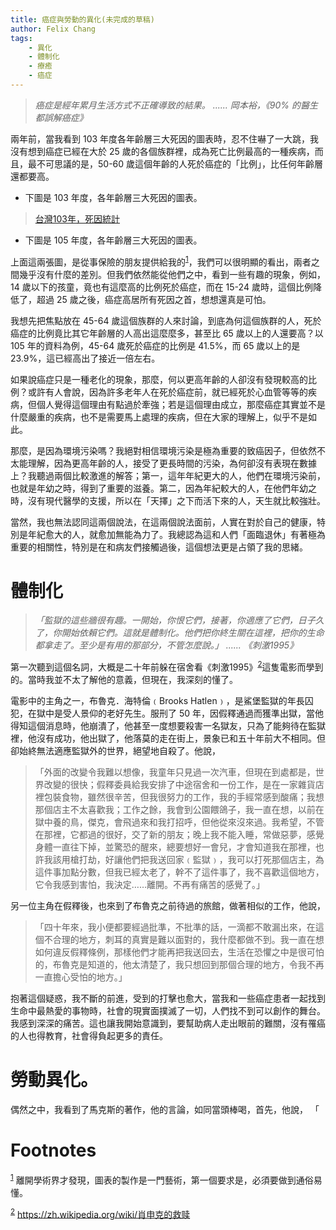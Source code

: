 ```yaml
---
title: 癌症與勞動的異化(未完成的草稿)
author: Felix Chang
tags:
    - 異化
    - 體制化
    - 療癒
    - 癌症
---
```


> *癌症是經年累月生活方式不正確導致的結果。 ...... 岡本裕，《90% 的醫生都誤解癌症》*

兩年前，當我看到 103 年度各年齡層三大死因的圖表時，忍不住嚇了一大跳，我沒有想到癌症已經在大於 25 歲的各個族群裡，成為死亡比例最高的一種疾病，而且，最不可思議的是，50-60 歲這個年齡的人死於癌症的「比例」，比任何年齡層還都要高。

- 下圖是 103 年度，各年齡層三大死因的圖表。

<blockquote class="imgur-embed-pub" lang="en" data-id="a/CJfdN"><a href="//imgur.com/CJfdN">台灣103年，死因統計</a></blockquote><script async src="//s.imgur.com/min/embed.js" charset="utf-8"></script>

- 下圖是 105 年度，各年齡層三大死因的圖表。

<blockquote class="imgur-embed-pub" lang="en" data-id="lVmBvbA"><a href="//imgur.com/lVmBvbA"></a></blockquote><script async src="//s.imgur.com/min/embed.js" charset="utf-8"></script>

上面這兩張圖，是從事保險的朋友提供給我的<sup><a id="fnr.1" class="footref" href="#fn.1">1</a></sup>，我們可以很明顯的看出，兩者之間幾乎沒有什麼的差別。但我們依然能從他們之中，看到一些有趣的現象，例如，14 歲以下的孩童，竟也有這麼高的比例死於癌症，而在 15-24 歲時，這個比例降低了，超過 25 歲之後，癌症高居所有死因之首，想想還真是可怕。

我想先把焦點放在 45-64 歲這個族群的人來討論，到底為何這個族群的人，死於癌症的比例竟比其它年齡層的人高出這麼麼多，甚至比 65 歲以上的人還要高？以 105 年的資料為例，45-64 歲死於癌症的比例是 41.5%，而 65 歲以上的是 23.9%，這已經高出了接近一倍左右。

如果說癌症只是一種老化的現象，那麼，何以更高年齡的人卻沒有發現較高的比例？或許有人會說，因為許多老年人在死於癌症前，就已經死於心血管等等的疾病，但個人覺得這個理由有點過於牽強；若是這個理由成立，那麼癌症其實並不是什麼嚴重的疾病，也不是需要馬上處理的疾病，但在大家的理解上，似乎不是如此。

那麼，是因為環境污染嗎？我絕對相信環境污染是極為重要的致癌因子，但依然不太能理解，因為更高年齡的人，接受了更長時間的污染，為何卻沒有表現在數據上？我聽過兩個比較激進的解答；第一，這年年紀更大的人，他們在環境污染前，也就是年幼之時，得到了重要的滋養。第二，因為年紀較大的人，在他們年幼之時，沒有現代醫學的支援，所以在「天擇」之下而活下來的人，天生就比較強壯。

當然，我也無法認同這兩個說法，在這兩個說法面前，人實在對於自己的健康，特別是年紀愈大的人，就愈加無能為力了。我總認為這和人們「面臨退休」有著極為重要的相關性，特別是在和病友們接觸過後，這個想法更是占領了我的思緒。

# 體制化

> *「監獄的這些牆很有趣。一開始，你恨它們，接著，你適應了它們，日子久了，你開始依賴它們。這就是體制化。他們把你終生關在這裡，把你的生命都拿走了。至少是有用的那部分，不管怎麼說。」 ...... 《刺激1995》*

第一次聽到這個名詞，大概是二十年前躲在宿舍看《刺激1995》<sup><a id="fnr.2" class="footref" href="#fn.2">2</a></sup>這隻電影而學到的。當時我並不太了解他的意義，但現在，我深刻的懂了。

電影中的主角之一，布魯克．海特倫﹙Brooks Hatlen﹚，是鯊堡監獄的年長囚犯，在獄中是受人景仰的老好先生。服刑了 50 年，因假釋通過而獲準出獄，當他得知這個消息時，他崩潰了，他甚至一度想要殺害一名獄友，只為了能夠待在監獄裡，他沒有成功，他出獄了，他落莫的走在街上，景象已和五十年前大不相同。但卻始終無法適應監獄外的世界，絕望地自殺了。他說，
> 「外面的改變令我難以想像，我童年只見過一次汽車，但現在到處都是，世界改變的很快；假釋委員給我安排了中途宿舍和一份工作，是在一家雜貨店裡包裝食物，雖然很辛苦，但我很努力的工作，我的手經常感到酸痛；我想那個店主不太喜歡我；工作之餘，我會到公園餵鴿子，我一直在想，以前在獄中養的鳥，傑克，會飛過來和我打招呼，但他從來沒來過。我希望，不管在那裡，它都過的很好，交了新的朋友；晚上我不能入睡，常做惡夢，感覺身體一直往下掉，並驚恐的醒來，總要想好一會兒，才會知道我在那裡，也許我該用槍打劫，好讓他們把我送回家﹙監獄﹚，我可以打死那個店主，為這件事加點分數，但我已經太老了，幹不了這件事了，我不喜歡這個地方，它令我感到害怕，我決定……離開。不再有痛苦的感覺了。」

另一位主角在假釋後，也來到了布魯克之前待過的旅館，做著相似的工作，他說，
>「四十年來，我小便都要經過批準，不批準的話，一滴都不敢漏出來，在這個不合理的地方，刺耳的真實是難以面對的，我什麼都做不到。我一直在想如何違反假釋條例，那樣他們才能再把我送回去，生活在恐懼之中是很可怕的，布魯克是知道的，他太清楚了，我只想回到那個合理的地方，令我不再一直擔心受怕的地方。」




<!-- 幾個朋友和我接觸，因為他們幾乎都身陷憂鬱而無法自拔，在和他們幾次對談後，我發現他們的生命，幾乎都已經陷在某種的社會的體制化中而無法自拔，他們年紀輕輕時就進了職校，只因為學校和企業的合作關系，可以讓他們一畢業就能順利的進到企業中去工作，而工作的內容，就是許多類機械化的重復動作，他們是一線的作業員，日復一日的重復著同樣單調的工作。 -->

<!-- 他們的心思單純，但在面對困難時，貧乏的資源和知識，以及深陷憂鬱的困境之中，使的連和他們對談都呈現困難，他們無法深刻的理解生命的豐富與美好，因為所有的辭彙和想像，對他們來說，都是遙不可以甚至是從來都不在存在過的東西。這個現象，我也在 50 - 60 歲的人身上看到了，領一份死薪水已經成為一份信仰，除此之外，他們對生活充滿了各種恐懼，沒有辦法有太多的想像，宗教提供了一個出口，但萬一找不到那個適合的宗教呢？ -->

抱著這個疑惑，我不斷的前進，受到的打擊也愈大，當我和一些癌症患者一起找到生命中最熱愛的事物時，社會的現實面撲滅了一切，人們找不到可以創作的舞台。我感到深深的痛苦。這也讓我開始意識到，要幫助病人走出眼前的難關，沒有罹癌的人也得教育，社會得負起更多的責任。

# 勞動異化。

偶然之中，我看到了馬克斯的著作，他的言論，如同當頭棒喝，首先，他說，
「


# Footnotes

<sup><a id="fn.1" href="#fnr.1">1</a></sup> 離開學術界才發現，圖表的製作是一門藝術，第一個要求是，必須要做到通俗易懂。<br />

<sup><a id="fn.2" href="#fnr.2">2</a></sup> https://zh.wikipedia.org/wiki/肖申克的救赎 <br />
